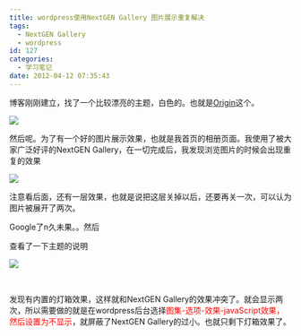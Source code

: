 ```yaml
---
title: wordpress使用NextGEN Gallery 图片展示重复解决
tags:
  - NextGEN Gallery
  - wordpress
id: 127
categories:
  - 学习笔记
date: 2012-04-12 07:35:43
---
```


博客刚刚建立，找了一个比较漂亮的主题，白色的。也就是[Origin](http://devpress.com/shop/origin/)这个。

[![](/images/)](http://leaverimage.b0.upaiyun.com/20340_o.png)

然后呢。为了有一个好的图片展示效果，也就是我首页的相册页面。我使用了被大家广泛好评的NextGEN Gallery，在一切完成后，我发现浏览图片的时候会出现重复的效果<!--more-->

[![](/images/)](http://leaverimage.b0.upaiyun.com/20341_o.png)

注意看后面，还有一层效果，也就是说把这层关掉以后，还要再关一次，可以认为图片被展开了两次。

Google了n久未果。。然后

查看了一下主题的说明

[![](/images/)](http://leaverimage.b0.upaiyun.com/20342_o.png)

&nbsp;

发现有内置的灯箱效果，这样就和NextGEN Gallery的效果冲突了。就会显示两次，所以需要做的就是在wordpress后台选择<span style="color: #ff0000;">图集-选项-效果-javaScript效果，然后设置为不显示</span>，就屏蔽了NextGEN Gallery的过小。也就只剩下灯箱效果了。